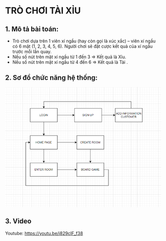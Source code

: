 # TRÒ CHƠI TÀI XỈU

## 1. Mô tả bài toán:

- Trò chơi dựa trên 1 viên xí ngầu (hay còn gọi là xúc xắc) – viên xí ngầu có 6 mặt (1, 2, 3, 4, 5, 6). Người chơi sẽ đặt cược kết quả của xí ngầu trước mỗi lần quay.
- Nếu số nút trên mặt xí ngầu từ 1 đến 3 => Kết quả là Xỉu.
- Nếu số nút trên mặt xí ngầu từ 4 đến 6 => Kết quả là Tài .

## 2. Sơ đồ chức năng hệ thống:

![example](img/function.PNG)

## 3. Video

Youtube: https://youtu.be/i829cIF_f38

